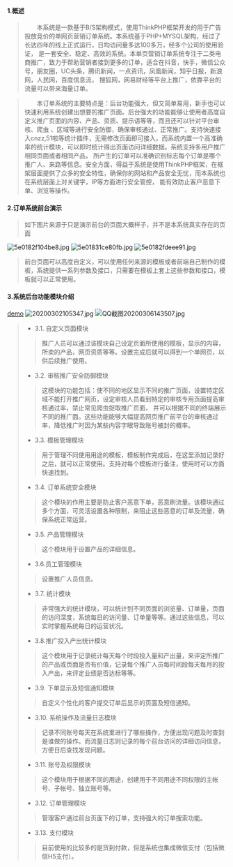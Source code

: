 #### 1.概述
> &emsp;&emsp;本系统是一款基于B/S架构模式，使用ThinkPHP框架开发的用于广告投放竞价的单网页营销订单系统。本系统基于PHP+MYSQL架构，经过了长达四年的线上正式运行，日均访问量多达100多万，经多个公司的使用验证，
是一套安全、稳定、高效的系统。本单页营销订单系统专注于二类电商推广，致力于帮助营销者接到更多的订单，适合在抖音，快手，微信公众号，朋友圈，UC头条，腾讯新闻，一点资讯，凤凰新闻，知乎日报，新浪网，人民网，百度信息流，
搜狐网，网易财经等平台上推广，依靠平台的流量可以带来海量订单。

> &emsp;&emsp;本订单系统的主要特点是：后台功能强大，但又简单易用，新手也可以快速利用系统创建出想要的推广页面。后台强大的功能能够让使用者高度自定义推广页面的内容、产品、资质、提示语等等，而且还可以针对平台审核、爬虫
> 、区域等进行安全防御，确保审核通过、正常推广。支持快速接入cnzz,51啦等统计插件，无需修改页面即可接入，而系统内置一个高准确率的统计模块，可以即时统计得出页面访问详细数据。系统支持多用户推广相同页面或者相同产品，
> 所产生的订单可以准确识别标志每个订单是哪个推广人、来路等信息。安全方面，得益于系统是使用ThinkPHP框架，在框架层面提供了众多的安全特性，确保你的网站和产品安全无忧，而本系统也在系统层面上对关键字，IP等方面进行安全管控，
> 能有效防止客户恶意下单、浏览等操作。

#### 2.订单系统前台演示
> 如下图片来源于只是演示前台的页面大概样子，并不是本系统真实存在的页面

![5e0182f104be8.jpg](https://i.loli.net/2020/01/15/16C8zYwjN25LGpM.jpg)
![5e01831ce80fb.jpg](https://i.loli.net/2020/01/15/8tCJRlTOeDZNsEG.jpg)
![5e0182fdeee91.jpg](https://i.loli.net/2020/01/15/HlQ9aegt7BCxwzN.jpg)

> 前台页面可以高度自定义，可以使用任何来源的模板或者前端自己制作的模板，系统提供一系列参数及接口，只需要在模板上套上这些参数和接口，模板就可以正常使用。

#### 3.系统后台功能模块介绍
[demo](https://adm.nixi.win/)
![20200302105347.jpg](https://i.loli.net/2020/03/02/7EHiwlkoae43ujV.jpg)
![QQ截图20200306143507.jpg](https://i.loli.net/2020/03/06/dfRVyLX1BtpGSZJ.jpg)
> + 3.1. 自定义页面模块
>> 推广人员可以通过该模块自己设定页面所使用的模板，显示的内容，所卖的产品，网页资质等等。设置完成后就可以得到一个单网页，以供后续推广使用。
> + 3.2. 审核推广安全防御模块
>> 这模块的功能包括：使不同的地区显示不同的推广页面，设置特定区域不能打开推广网页，设定审核人员看到特定的审核专用页面提高审核通过率，禁止常见爬虫捉取推广页面，
>> 并可以根据不同的终端展示不同的推广面。这些功能能够大幅提高网页推广前平台的审核通过率，降低推广时因为某些内容字眼导致账号被封的概率。
> + 3.3. 模板管理模块
>> 用于管理不同使用用途的模板，模板制作完成后，在这里添加记录好之后，就可以正常使用。支持对每个模板进行备注，使用时可以方面快速找到。
> + 3.4. 订单系统安全模块
>> 这个模块的作用主要是防止客户恶意下单，恶意刷流量。该模块通过多个方面，可灵活设置各种限制，来阻止这些恶意的订单及流量，确保系统正常运营。
> + 3.5. 产品管理模块
>> 这个模块用于设置产品的详细信息。
> + 3.6.员工管理模块
>> 设置推广人员信息。
> + 3.7. 统计模块
>> 非常强大的统计模块，可以统计到不同页面的浏览量、订单量，页面的访问深度，系统每日的访问量、订单量等等。通过这些信息，可以实时掌握系统每日的运营状况。
> + 3.8.推广投入产出统计模块
>> 这个模块用于记录统计每天每个时段投入量和产出量，来评定所推广的产品或页面是否有价值，记录每个推广人员每时间段每天每月的投入产出，来评定业绩是否达标等等。
> + 3.9. 下单显示及短信通知模块
>> 自定义个性化的客户提交订单后显示的页面及短信通知。
> + 3.10. 系统操作及流量日志模块
>> 记录不同账号每天在系统里进行了哪些操作，方便出现问题及时查到是谁做的操作。而流量日志则记录的每个前台访问的详细访问信息，方便日后查找发现问题。
> + 3.11. 账号及权限模块
>> 这个模块用于根据不同的用途，创建用于不同用途不同权限的主帐号、子帐号、独立账号等。
> + 3.12. 订单管理模块
>> 管理客户通过前台页面下的订单，支持强大的订单搜索功能。
> + 3.13. 支付模块
>> 目前使用的比较多的是货到付款，但是系统也集成微信支付（包括微信H5支付）。
